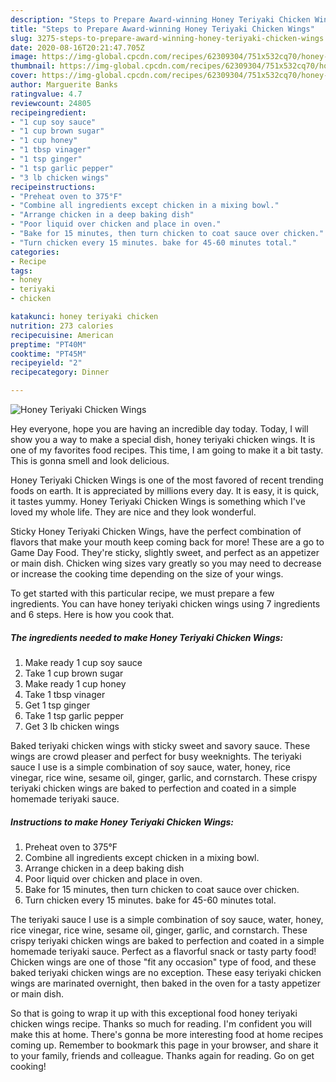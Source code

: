 ```yaml
---
description: "Steps to Prepare Award-winning Honey Teriyaki Chicken Wings"
title: "Steps to Prepare Award-winning Honey Teriyaki Chicken Wings"
slug: 3275-steps-to-prepare-award-winning-honey-teriyaki-chicken-wings
date: 2020-08-16T20:21:47.705Z
image: https://img-global.cpcdn.com/recipes/62309304/751x532cq70/honey-teriyaki-chicken-wings-recipe-main-photo.jpg
thumbnail: https://img-global.cpcdn.com/recipes/62309304/751x532cq70/honey-teriyaki-chicken-wings-recipe-main-photo.jpg
cover: https://img-global.cpcdn.com/recipes/62309304/751x532cq70/honey-teriyaki-chicken-wings-recipe-main-photo.jpg
author: Marguerite Banks
ratingvalue: 4.7
reviewcount: 24805
recipeingredient:
- "1 cup soy sauce"
- "1 cup brown sugar"
- "1 cup honey"
- "1 tbsp vinager"
- "1 tsp ginger"
- "1 tsp garlic pepper"
- "3 lb chicken wings"
recipeinstructions:
- "Preheat oven to 375°F"
- "Combine all ingredients except chicken in a mixing bowl."
- "Arrange chicken in a deep baking dish"
- "Poor liquid over chicken and place in oven."
- "Bake for 15 minutes, then turn chicken to coat sauce over chicken."
- "Turn chicken every 15 minutes. bake for 45-60 minutes total."
categories:
- Recipe
tags:
- honey
- teriyaki
- chicken

katakunci: honey teriyaki chicken 
nutrition: 273 calories
recipecuisine: American
preptime: "PT40M"
cooktime: "PT45M"
recipeyield: "2"
recipecategory: Dinner

---
```



![Honey Teriyaki Chicken Wings](https://img-global.cpcdn.com/recipes/62309304/751x532cq70/honey-teriyaki-chicken-wings-recipe-main-photo.jpg)

Hey everyone, hope you are having an incredible day today. Today, I will show you a way to make a special dish, honey teriyaki chicken wings. It is one of my favorites food recipes. This time, I am going to make it a bit tasty. This is gonna smell and look delicious.

Honey Teriyaki Chicken Wings is one of the most favored of recent trending foods on earth. It is appreciated by millions every day. It is easy, it is quick, it tastes yummy. Honey Teriyaki Chicken Wings is something which I've loved my whole life. They are nice and they look wonderful.

Sticky Honey Teriyaki Chicken Wings, have the perfect combination of flavors that make your mouth keep coming back for more! These are a go to Game Day Food. They&#39;re sticky, slightly sweet, and perfect as an appetizer or main dish. Chicken wing sizes vary greatly so you may need to decrease or increase the cooking time depending on the size of your wings.


To get started with this particular recipe, we must prepare a few ingredients. You can have honey teriyaki chicken wings using 7 ingredients and 6 steps. Here is how you cook that.

<!--inarticleads1-->

##### The ingredients needed to make Honey Teriyaki Chicken Wings:

1. Make ready 1 cup soy sauce
1. Take 1 cup brown sugar
1. Make ready 1 cup honey
1. Take 1 tbsp vinager
1. Get 1 tsp ginger
1. Take 1 tsp garlic pepper
1. Get 3 lb chicken wings


Baked teriyaki chicken wings with sticky sweet and savory sauce. These wings are crowd pleaser and perfect for busy weeknights. The teriyaki sauce I use is a simple combination of soy sauce, water, honey, rice vinegar, rice wine, sesame oil, ginger, garlic, and cornstarch. These crispy teriyaki chicken wings are baked to perfection and coated in a simple homemade teriyaki sauce. 

<!--inarticleads2-->

##### Instructions to make Honey Teriyaki Chicken Wings:

1. Preheat oven to 375°F
1. Combine all ingredients except chicken in a mixing bowl.
1. Arrange chicken in a deep baking dish
1. Poor liquid over chicken and place in oven.
1. Bake for 15 minutes, then turn chicken to coat sauce over chicken.
1. Turn chicken every 15 minutes. bake for 45-60 minutes total.


The teriyaki sauce I use is a simple combination of soy sauce, water, honey, rice vinegar, rice wine, sesame oil, ginger, garlic, and cornstarch. These crispy teriyaki chicken wings are baked to perfection and coated in a simple homemade teriyaki sauce. Perfect as a flavorful snack or tasty party food! Chicken wings are one of those &#34;fit any occasion&#34; type of food, and these baked teriyaki chicken wings are no exception. These easy teriyaki chicken wings are marinated overnight, then baked in the oven for a tasty appetizer or main dish. 

So that is going to wrap it up with this exceptional food honey teriyaki chicken wings recipe. Thanks so much for reading. I'm confident you will make this at home. There's gonna be more interesting food at home recipes coming up. Remember to bookmark this page in your browser, and share it to your family, friends and colleague. Thanks again for reading. Go on get cooking!

